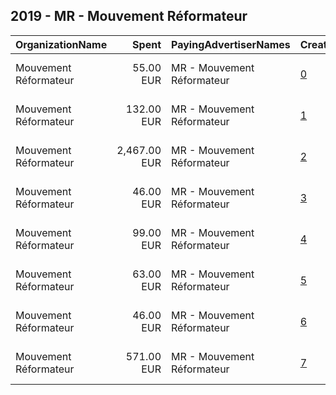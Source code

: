 ## 2019 - MR - Mouvement Réformateur 
|OrganizationName|Spent|PayingAdvertiserNames|CreativeUrls|Impressions|Genders|AgeBrackets|CountryCodes|BillingAddresses|CandidateBallotInformation|
|:---|---:|:---|:---|---:|:---|:---|:---|:---|:---|
|Mouvement Réformateur|55.00 EUR|MR - Mouvement Réformateur|[0](https://www.snap.com/political-ads/asset/122208298be8b98fedbd3bd6bfdb6820194f9fccb0948918f2c19c84879eb207?mediaType=mp4)|75,693||17-24|belgium|"Avenue de la Toison d'Or 84,Bruxelles,1060,BE"||
|Mouvement Réformateur|132.00 EUR|MR - Mouvement Réformateur|[1](https://www.snap.com/political-ads/asset/e2cf35fe799e3ca31d278ca2893e9867bbd6706243b9f73b9b802014dc8d06dc?mediaType=mp4)|185,279||17-24|belgium|"Avenue de la Toison d'Or 84,Bruxelles,1060,BE"||
|Mouvement Réformateur|2,467.00 EUR|MR - Mouvement Réformateur|[2](https://www.snap.com/political-ads/asset/94d9d4be2c17fd49f20ddc4f1130b1a014418843ea3c4afc0ea5ab933299f598?mediaType=mp4)|3,346,593||17-24|belgium|"Avenue de la Toison d'Or 84,Bruxelles,1060,BE"||
|Mouvement Réformateur|46.00 EUR|MR - Mouvement Réformateur|[3](https://www.snap.com/political-ads/asset/c5886f72a301720dc4d2dcb29f9de8d3befc1d1013fa7f3849eb4581ca4df838?mediaType=mp4)|65,680||17-24|belgium|"Avenue de la Toison d'Or 84,Bruxelles,1060,BE"||
|Mouvement Réformateur|99.00 EUR|MR - Mouvement Réformateur|[4](https://www.snap.com/political-ads/asset/38e6bf4ab429548e747314760ace8333d4670ef8b076bd76cda22203d0c430e5?mediaType=mp4)|109,920||17-24|belgium|"Avenue de la Toison d'Or 84,Bruxelles,1060,BE"||
|Mouvement Réformateur|63.00 EUR|MR - Mouvement Réformateur|[5](https://www.snap.com/political-ads/asset/9cb22a86f9dfc295d798ea399ef79d212ac7b30d2ae03d812ebeab8fc6f6f384?mediaType=mp4)|85,654||17-24|belgium|"Avenue de la Toison d'Or 84,Bruxelles,1060,BE"||
|Mouvement Réformateur|46.00 EUR|MR - Mouvement Réformateur|[6](https://www.snap.com/political-ads/asset/194c70a8370390896f6abcfa76ecb81b45e7013f7a061499e2455180641ea850?mediaType=mp4)|65,067||17-24|belgium|"Avenue de la Toison d'Or 84,Bruxelles,1060,BE"||
|Mouvement Réformateur|571.00 EUR|MR - Mouvement Réformateur|[7](https://www.snap.com/political-ads/asset/2041b22ae9dafa812026db7bdc279881292ddf08dc046a73e5ade92098772ba4?mediaType=mp4)|723,637||17-24|belgium|"Avenue de la Toison d'Or 84,Bruxelles,1060,BE"||
